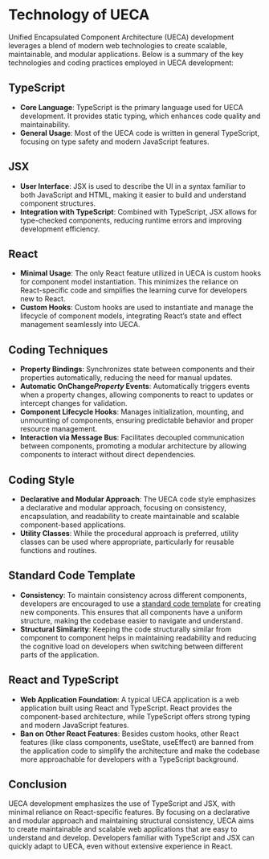 # Technology of UECA

Unified Encapsulated Component Architecture (UECA) development leverages a blend of modern web technologies to create scalable, maintainable, and modular applications. Below is a summary of the key technologies and coding practices employed in UECA development:

## TypeScript

- **Core Language**: TypeScript is the primary language used for UECA development. It provides static typing, which enhances code quality and maintainability.
- **General Usage**: Most of the UECA code is written in general TypeScript, focusing on type safety and modern JavaScript features.

## JSX

- **User Interface**: JSX is used to describe the UI in a syntax familiar to both JavaScript and HTML, making it easier to build and understand component structures.
- **Integration with TypeScript**: Combined with TypeScript, JSX allows for type-checked components, reducing runtime errors and improving development efficiency.

## React

- **Minimal Usage**: The only React feature utilized in UECA is custom hooks for component model instantiation. This minimizes the reliance on React-specific code and simplifies the learning curve for developers new to React.
- **Custom Hooks**: Custom hooks are used to instantiate and manage the lifecycle of component models, integrating React’s state and effect management seamlessly into UECA.

## Coding Techniques
- **Property Bindings**: Synchronizes state between components and their properties automatically, reducing the need for manual updates.
- **Automatic OnChange$Property$ Events**: Automatically triggers events when a property changes, allowing components to react to updates or intercept changes for validation.
- **Component Lifecycle Hooks**:
Manages initialization, mounting, and unmounting of components, ensuring predictable behavior and proper resource management.
- **Interaction via Message Bus**:
Facilitates decoupled communication between components, promoting a modular architecture by allowing components to interact without direct dependencies.

## Coding Style

- **Declarative and Modular Approach**: The UECA code style emphasizes a declarative and modular approach, focusing on consistency, encapsulation, and readability to create maintainable and scalable component-based applications.
- **Utility Classes**: While the procedural approach is preferred, utility classes can be used where appropriate, particularly for reusable functions and routines.

## Standard Code Template

- **Consistency**: To maintain consistency across different components, developers are encouraged to use a [standard code template](/docs/code-template.md) for creating new components. This ensures that all components have a uniform structure, making the codebase easier to navigate and understand.
- **Structural Similarity**: Keeping the code structurally similar from component to component helps in maintaining readability and reducing the cognitive load on developers when switching between different parts of the application.

## React and TypeScript

- **Web Application Foundation**: A typical UECA application is a web application built using React and TypeScript. React provides the component-based architecture, while TypeScript offers strong typing and modern JavaScript features.
- **Ban on Other React Features**: Besides custom hooks, other React features (like class components, useState, useEffect) are banned from the application code to simplify the architecture and make the codebase more approachable for developers with a TypeScript background.

## Conclusion

UECA development emphasizes the use of TypeScript and JSX, with minimal reliance on React-specific features. By focusing on a declarative and modular approach and maintaining structural consistency, UECA aims to create maintainable and scalable web applications that are easy to understand and develop. Developers familiar with TypeScript and JSX can quickly adapt to UECA, even without extensive experience in React.
